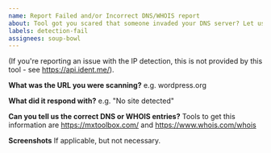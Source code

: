 ```yaml
---
name: Report Failed and/or Incorrect DNS/WHOIS report
about: Tool got you scared that someone invaded your DNS server? Let us know.
labels: detection-fail
assignees: soup-bowl
---
```


(If you're reporting an issue with the IP detection, this is not provided by this tool - see https://api.ident.me/).

**What was the URL you were scanning?**
e.g. wordpress.org

**What did it respond with?**
e.g. "No site detected"

**Can you tell us the correct DNS or WHOIS entries?**
Tools to get this information are https://mxtoolbox.com/ and https://www.whois.com/whois

**Screenshots**
If applicable, but not necessary.
